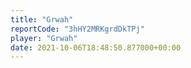 ```yaml
---
title: "Grwah"
reportCode: "3hHY2MRKgrdDkTPj"
player: "Grwah"
date: 2021-10-06T18:48:50.877000+00:00
---
```

